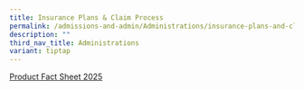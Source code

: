 ```yaml
---
title: Insurance Plans & Claim Process
permalink: /admissions-and-admin/Administrations/insurance-plans-and-claim/
description: ""
third_nav_title: Administrations
variant: tiptap
---
```

<p><a href="/files/Product_Fact_Sheet__Year_2025_.pdf" rel="noopener nofollow" target="_blank">Product Fact Sheet 2025</a>
</p>